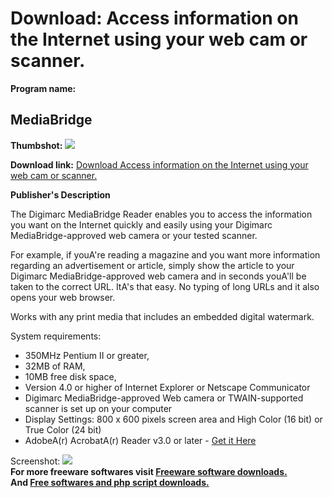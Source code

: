 # Download: Access information on the Internet using your web cam or scanner.

**Program name:**

## MediaBridge

  
**Thumbshot:** ![](http://www.freewarefiles.com/screenshot/digimarc_md.gif)   
  
**Download link:** [Download Access information on the Internet using your web cam or scanner.](http://freesoftwares.boysofts.com/MediaBridge_program_1275.html)  
  


**Publisher's Description**  
  


The Digimarc MediaBridge Reader enables you to access the information you want on the Internet quickly and easily using your Digimarc MediaBridge-approved web camera or your tested scanner.

For example, if youA're reading a magazine and you want more information regarding an advertisement or article, simply show the article to your Digimarc MediaBridge-approved web camera and in seconds youA'll be taken to the correct URL. ItA's that easy. No typing of long URLs and it also opens your web browser.

Works with any print media that includes an embedded digital watermark. 

System requirements: 

  * 350MHz Pentium II or greater, 
  * 32MB of RAM, 
  * 10MB free disk space, 
  * Version 4.0 or higher of Internet Explorer or Netscape Communicator 
  * Digimarc MediaBridge-approved Web camera or TWAIN-supported scanner is set up on your computer 
  * Display Settings: 800 x 600 pixels screen area and High Color (16 bit) or True Color (24 bit) 
  * AdobeA(r) AcrobatA(r) Reader v3.0 or later - [Get it Here](http://www.adobe.com/products/acrobat/readstep.html)

  
  
Screenshot: ![](http://www.freewarefiles.com/screenshot/digimarc.gif)   
**For more freeware softwares visit [Freeware software downloads.](http://freesoftwares.boysofts.com/)**   
**And [Free softwares and php script downloads.](http://www.boysofts.com/)**

